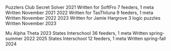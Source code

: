 Puzzlers Club Secret Solver
  2021
    Written for SoftFro
    7 feeders, 1 meta
    Written November 2021
  2022
    Written for TasThiluna
    9 feeders, 1 meta
    Written November 2022
  2023
    Written for Jamie Hargrove
    3 logic puzzles
    Written November 2023

Mu Alpha Theta
  2023 States Interschool
    36 feeders, 1 meta
    Written spring-summer 2022
  2025 States Interschool
    12 feeders, 1 meta
    Written spring-fall 2024
